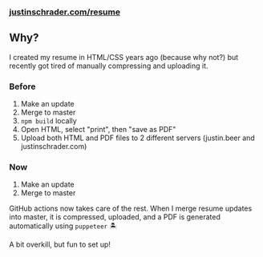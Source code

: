 ### [justinschrader.com/resume](https://justinschrader.com/resume)

## Why?

I created my resume in HTML/CSS years ago (because why not?) but recently got tired of manually compressing and uploading it.

### Before

1. Make an update
1. Merge to master
1. `npm build` locally
1. Open HTML, select "print", then "save as PDF"
1. Upload both HTML and PDF files to 2 different servers (justin.beer and justinschrader.com)

### Now

1. Make an update
1. Merge to master

GitHub actions now takes care of the rest. When I merge resume updates into master, it is compressed, uploaded, and a PDF is generated automatically using `puppeteer` 🏝️

A bit overkill, but fun to set up!
